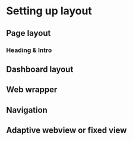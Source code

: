# Setting up layout



## Page layout
### Heading & Intro



## Dashboard layout



## Web wrapper



## Navigation



## Adaptive webview or fixed view

